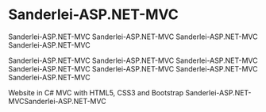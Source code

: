 # Sanderlei-ASP.NET-MVC
Sanderlei-ASP.NET-MVC
Sanderlei-ASP.NET-MVC
Sanderlei-ASP.NET-MVC
Sanderlei-ASP.NET-MVC

Sanderlei-ASP.NET-MVC
Sanderlei-ASP.NET-MVC
Sanderlei-ASP.NET-MVC
Sanderlei-ASP.NET-MVC
Sanderlei-ASP.NET-MVC
Sanderlei-ASP.NET-MVC
Sanderlei-ASP.NET-MVC

Website in C# MVC with HTML5, CSS3 and Bootstrap
Sanderlei-ASP.NET-MVCSanderlei-ASP.NET-MVC

